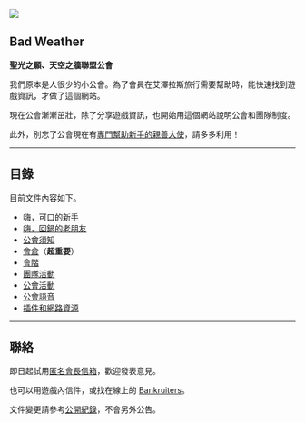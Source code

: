 ![](https://badbadweather.github.com/badweather.png)

## Bad Weather

**聖光之願、天空之牆聯盟公會**

我們原本是人很少的小公會。為了會員在艾澤拉斯旅行需要幫助時，能快速找到遊戲資訊，才做了這個網站。

現在公會漸漸茁壯，除了分享遊戲資訊，也開始用這個網站說明公會和團隊制度。

此外，別忘了公會現在有[專門幫助新手的親善大使](https://badbadweather.github.io/ranks.html)，請多多利用！

---

## 目錄

目前文件內容如下。

- [嗨，可口的新手](https://badbadweather.github.io/newbies.html)
- [嗨，回鍋的老朋友](https://badbadweather.github.io/oldfriends.html)
- [公會須知](https://badbadweather.github.io/guidelines.html)
- [會倉](https://badbadweather.github.io/bank.html)（**超重要**）
- [會階](https://badbadweather.github.io/ranks.html)
- [團隊活動](https://badbadweather.github.io/raid.html)
- [公會活動](https://badbadweather.github.io/activities.html)
- [公會語音](https://badbadweather.github.io/voicechat.html)
- [插件和網路資源](https://badbadweather.github.io/useful.html)

--- 

## 聯絡

即日起試用[匿名會長信箱](https://goo.gl/forms/rwLyIDT9gVDazd5q1)，歡迎發表意見。

也可以用遊戲內信件，或找在線上的 [Bankruiters](https://badbadweather.github.io/ranks.html)。

文件變更請參考[公開紀錄](https://github.com/badbadweather/badbadweather.github.io/commits/master/index.md)，不會另外公告。
